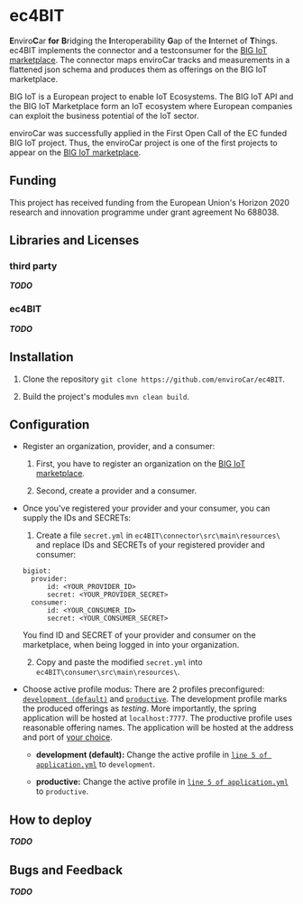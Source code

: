 # ec4BIT

**E**nviro**C**ar **for** **B**ridging the **I**nteroperability **G**ap of the **I**nternet of **T**hings. ec4BIT
implements the connector and a testconsumer for the [BIG IoT marketplace](https://market.big-iot.org/). The connector
maps enviroCar tracks and measurements in a flattened json schema and produces them as offerings on the BIG IoT marketplace.

BIG IoT is a European project to enable IoT Ecosystems. The BIG IoT API and the BIG IoT Marketplace form an IoT 
ecosystem where European companies can exploit the business potential of the IoT sector.

enviroCar was successfully applied in the First Open Call of the EC funded BIG IoT project. Thus, the enviroCar 
project is one of the first projects to appear on the [BIG IoT marketplace](https://market.big-iot.org/).

## Funding

This project has received funding from the European Union's Horizon 2020 research and innovation programme 
under grant agreement No 688038.

## Libraries and Licenses

### third party
**_TODO_**

### ec4BIT
**_TODO_**

## Installation

  1. Clone the repository `git clone https://github.com/enviroCar/ec4BIT`.

  2. Build the project's modules `mvn clean build`.

## Configuration

* Register an organization, provider, and a consumer:

  1. First, you have to register an organization on the [BIG IoT marketplace](https://market.big-iot.org/). 

  2. Second, create a provider and a consumer.

* Once you've registered your provider and your consumer, you can supply the IDs and SECRETs:

  1. Create a file `secret.yml` in `ec4BIT\connector\src\main\resources\` and replace IDs and SECRETs of your registered 
  provider and consumer:

  ```
  bigiot:
    provider:
        id: <YOUR_PROVIDER_ID>
        secret: <YOUR_PROVIDER_SECRET>
    consumer:
        id: <YOUR_CONSUMER_ID>
        secret: <YOUR_CONSUMER_SECRET>
  ```
  You find ID and SECRET of your provider and consumer on the marketplace, when being logged in into your organization.

  2. Copy and paste the modified `secret.yml` into `ec4BIT\consumer\src\main\resources\`.

* Choose active profile modus:
There are 2 profiles preconfigured: [`development (default)`](https://github.com/enviroCar/ec4BIT/blob/master/connector/src/main/resources/application.yml#L22L44) 
and [`productive`](https://github.com/enviroCar/ec4BIT/blob/master/connector/src/main/resources/application.yml#L48L70). The development profile
marks the produced offerings as *testing*. More importantly, the spring application will be hosted at `localhost:7777`. The productive profile
uses reasonable offering names. The application will be hosted at the address and port of [your choice](https://github.com/enviroCar/ec4BIT/blob/master/connector/src/main/resources/application.yml#L52L53).


  * **development (default):**
  Change the active profile in [`line 5 of application.yml`](https://github.com/enviroCar/ec4BIT/blob/master/connector/src/main/resources/application.yml#L5) to `development`.
  
  * **productive:**
  Change the active profile in [`line 5 of application.yml`](https://github.com/enviroCar/ec4BIT/blob/master/connector/src/main/resources/application.yml#L5) to `productive`.
  
## How to deploy
**_TODO_**

## Bugs and Feedback
**_TODO_**

